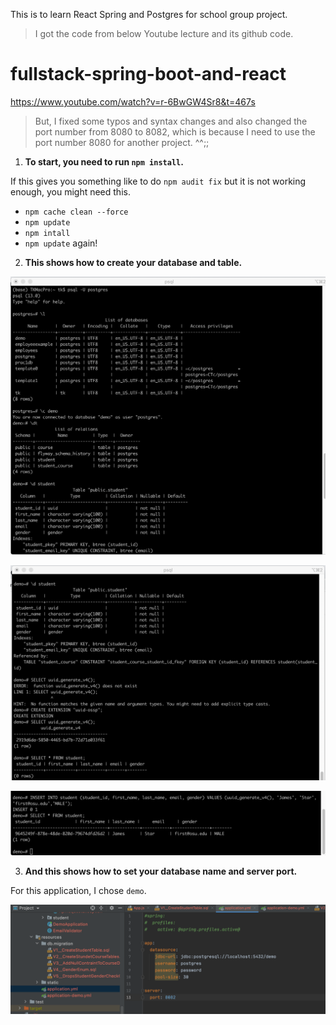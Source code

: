 This is to learn React Spring and Postgres for school group project.


> I got the code from below Youtube lecture and its github code.
# fullstack-spring-boot-and-react

https://www.youtube.com/watch?v=r-6BwGW4Sr8&t=467s


> But, I fixed some typos and syntax changes and also changed the port number from 8080 to 8082, which is because I need to use the port number 8080 for another project. ^^;;


1. __To start, you need to run `npm install`.__


If this gives you something like to do `npm audit fix` but it is not working enough, you might need this.
  - `npm cache clean --force`
  - `npm update`
  - `npm intall`
  - `npm update` again!
  
  

2.  __This shows how to create your database and table.__


![Prosgres-demo-1](https://github.com/tkim949/prac-spring-react/blob/main/images/postgres-demo-1.png)

![Postgres-demo-2](https://github.com/tkim949/prac-spring-react/blob/main/images/postgres-demo-2.png)

![Postgres-demo-3](https://github.com/tkim949/prac-spring-react/blob/main/images/postgres-demo-3.png)


3.  __And this shows how to set your database name and server port.__

For this application, I chose `demo`.

![yml-file](https://github.com/tkim949/prac-spring-react/blob/main/images/application.yml-file-description.png)



